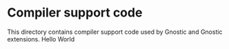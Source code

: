 # Compiler support code

This directory contains compiler support code used by Gnostic and Gnostic
extensions.
Hello World

